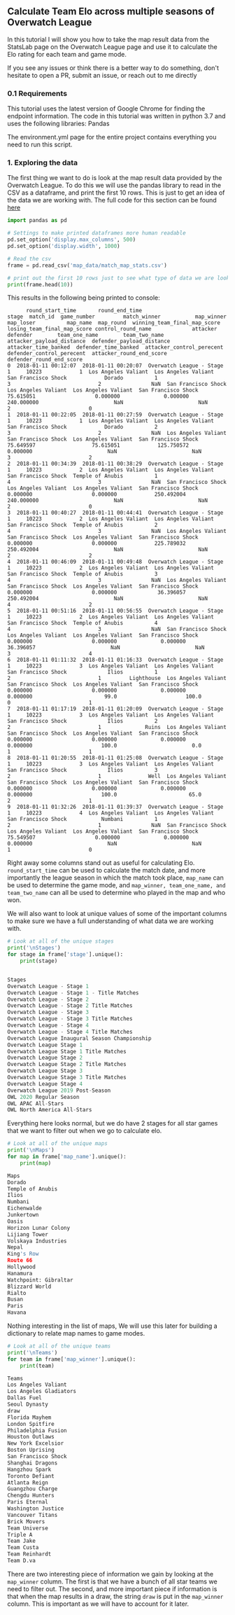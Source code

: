 ## Calculate Team Elo across multiple seasons of Overwatch League

In this tutorial I will show you how to take the map result data from the StatsLab page on the Overwatch League page and use it to calculate the Elo rating for each team and game mode.

If you see any issues or think there is a better way to do something,
don't hesitate to open a PR, submit an issue, or reach out to me directly

### 0.1 Requirements
This tutorial uses the latest version of Google Chrome for finding the endpoint information.
The code in this tutorial was written in python 3.7 and uses the following libraries:
Pandas

The environment.yml page for the entire project contains everything you need to run this script.


### 1. Exploring the data
The first thing we want to do is look at the map result data provided by the Overwatch League.
To do this we will use the pandas library to read in the CSV as a dataframe, and print the first 10 rows.
This is just to get an idea of the data we are working with. The full code for this section can be found [here](map_data_exploration.py)


```python
import pandas as pd

# Settings to make printed dataframes more human readable
pd.set_option('display.max_columns', 500)
pd.set_option('display.width', 1000)

# Read the csv
frame = pd.read_csv('map_data/match_map_stats.csv')

# print out the first 10 rows just to see what type of data we are looking at
print(frame.head(10))
```

This results in the following being printed to console:
```
      round_start_time       round_end_time                       stage  match_id  game_number         match_winner           map_winner            map_loser          map_name  map_round  winning_team_final_map_score  losing_team_final_map_score control_round_name             attacker             defender        team_one_name        team_two_name  attacker_payload_distance  defender_payload_distance  attacker_time_banked  defender_time_banked  attacker_control_perecent  defender_control_perecent  attacker_round_end_score  defender_round_end_score
0  2018-01-11 00:12:07  2018-01-11 00:20:07  Overwatch League - Stage 1     10223            1  Los Angeles Valiant  Los Angeles Valiant  San Francisco Shock            Dorado          1                             3                            2                NaN  San Francisco Shock  Los Angeles Valiant  Los Angeles Valiant  San Francisco Shock                  75.615051                   0.000000              0.000000            240.000000                        NaN                        NaN                         2                         0
1  2018-01-11 00:22:05  2018-01-11 00:27:59  Overwatch League - Stage 1     10223            1  Los Angeles Valiant  Los Angeles Valiant  San Francisco Shock            Dorado          2                             3                            2                NaN  Los Angeles Valiant  San Francisco Shock  Los Angeles Valiant  San Francisco Shock                  75.649597                  75.615051            125.750572              0.000000                        NaN                        NaN                         3                         2
2  2018-01-11 00:34:39  2018-01-11 00:38:29  Overwatch League - Stage 1     10223            2  Los Angeles Valiant  Los Angeles Valiant  San Francisco Shock  Temple of Anubis          1                             4                            3                NaN  San Francisco Shock  Los Angeles Valiant  Los Angeles Valiant  San Francisco Shock                   0.000000                   0.000000            250.492004            240.000000                        NaN                        NaN                         2                         0
3  2018-01-11 00:40:27  2018-01-11 00:44:41  Overwatch League - Stage 1     10223            2  Los Angeles Valiant  Los Angeles Valiant  San Francisco Shock  Temple of Anubis          2                             4                            3                NaN  Los Angeles Valiant  San Francisco Shock  Los Angeles Valiant  San Francisco Shock                   0.000000                   0.000000            225.789032            250.492004                        NaN                        NaN                         2                         2
4  2018-01-11 00:46:09  2018-01-11 00:49:48  Overwatch League - Stage 1     10223            2  Los Angeles Valiant  Los Angeles Valiant  San Francisco Shock  Temple of Anubis          3                             4                            3                NaN  Los Angeles Valiant  San Francisco Shock  Los Angeles Valiant  San Francisco Shock                   0.000000                   0.000000             36.396057            250.492004                        NaN                        NaN                         4                         2
5  2018-01-11 00:51:16  2018-01-11 00:56:55  Overwatch League - Stage 1     10223            2  Los Angeles Valiant  Los Angeles Valiant  San Francisco Shock  Temple of Anubis          4                             4                            3                NaN  San Francisco Shock  Los Angeles Valiant  Los Angeles Valiant  San Francisco Shock                   0.000000                   0.000000              0.000000             36.396057                        NaN                        NaN                         3                         4
6  2018-01-11 01:11:32  2018-01-11 01:16:33  Overwatch League - Stage 1     10223            3  Los Angeles Valiant  Los Angeles Valiant  San Francisco Shock             Ilios          1                             2                            1         Lighthouse  Los Angeles Valiant  San Francisco Shock  Los Angeles Valiant  San Francisco Shock                   0.000000                   0.000000              0.000000              0.000000                       99.0                      100.0                         0                         1
7  2018-01-11 01:17:19  2018-01-11 01:20:09  Overwatch League - Stage 1     10223            3  Los Angeles Valiant  Los Angeles Valiant  San Francisco Shock             Ilios          2                             2                            1              Ruins  Los Angeles Valiant  San Francisco Shock  Los Angeles Valiant  San Francisco Shock                   0.000000                   0.000000              0.000000              0.000000                      100.0                        0.0                         1                         1
8  2018-01-11 01:20:55  2018-01-11 01:25:08  Overwatch League - Stage 1     10223            3  Los Angeles Valiant  Los Angeles Valiant  San Francisco Shock             Ilios          3                             2                            1               Well  Los Angeles Valiant  San Francisco Shock  Los Angeles Valiant  San Francisco Shock                   0.000000                   0.000000              0.000000              0.000000                      100.0                       65.0                         2                         1
9  2018-01-11 01:32:26  2018-01-11 01:39:37  Overwatch League - Stage 1     10223            4  Los Angeles Valiant  Los Angeles Valiant  San Francisco Shock           Numbani          1                             2                            1                NaN  San Francisco Shock  Los Angeles Valiant  Los Angeles Valiant  San Francisco Shock                  75.549507                   0.000000              0.000000              0.000000                        NaN                        NaN                         1                         0

```

Right away some columns stand out as useful for calculating Elo. `round_start_time`
can be used to calculate the match date, and more importantly the league season in which the match took place,
`map_name` can be used to determine the game mode, and `map_winner, team_one_name, and team_two_name`
can all be used to determine who played in the map and who won.

We will also want to look at unique values of some of the important columns to make sure we have a full understanding of what data we are working with.
```python
# Look at all of the unique stages
print('\nStages')
for stage in frame['stage'].unique():
    print(stage)


Stages
Overwatch League - Stage 1
Overwatch League - Stage 1 - Title Matches
Overwatch League - Stage 2
Overwatch League - Stage 2 Title Matches
Overwatch League - Stage 3
Overwatch League - Stage 3 Title Matches
Overwatch League - Stage 4
Overwatch League - Stage 4 Title Matches
Overwatch League Inaugural Season Championship
Overwatch League Stage 1
Overwatch League Stage 1 Title Matches
Overwatch League Stage 2
Overwatch League Stage 2 Title Matches
Overwatch League Stage 3
Overwatch League Stage 3 Title Matches
Overwatch League Stage 4
Overwatch League 2019 Post-Season
OWL 2020 Regular Season
OWL APAC All-Stars
OWL North America All-Stars
```
Everything here looks normal, but we do have 2 stages for all star games that we want to filter out when we go to calculate elo.

```python
# Look at all of the unique maps
print('\nMaps')
for map in frame['map_name'].unique():
    print(map)

Maps
Dorado
Temple of Anubis
Ilios
Numbani
Eichenwalde
Junkertown
Oasis
Horizon Lunar Colony
Lijiang Tower
Volskaya Industries
Nepal
King's Row
Route 66
Hollywood
Hanamura
Watchpoint: Gibraltar
Blizzard World
Rialto
Busan
Paris
Havana

```
Nothing interesting in the list of maps, We will use this later for building a dictionary to relate map names to game modes.

```python
# Look at all of the unique teams
print('\nTeams')
for team in frame['map_winner'].unique():
    print(team)

Teams
Los Angeles Valiant
Los Angeles Gladiators
Dallas Fuel
Seoul Dynasty
draw
Florida Mayhem
London Spitfire
Philadelphia Fusion
Houston Outlaws
New York Excelsior
Boston Uprising
San Francisco Shock
Shanghai Dragons
Hangzhou Spark
Toronto Defiant
Atlanta Reign
Guangzhou Charge
Chengdu Hunters
Paris Eternal
Washington Justice
Vancouver Titans
Brick Movers
Team Universe
Triple A
Team Jake
Team Custa
Team Reinhardt
Team D.va
```
There are two interesting piece of information we gain by looking at the `map_winner` column. The first is that we have a bunch of all star teams we need to filter out.
The second, and more important piece if information is that when the map results in a draw, the string `draw` is put in the `map_winner` column.
This is important as we will have to account for it later.

